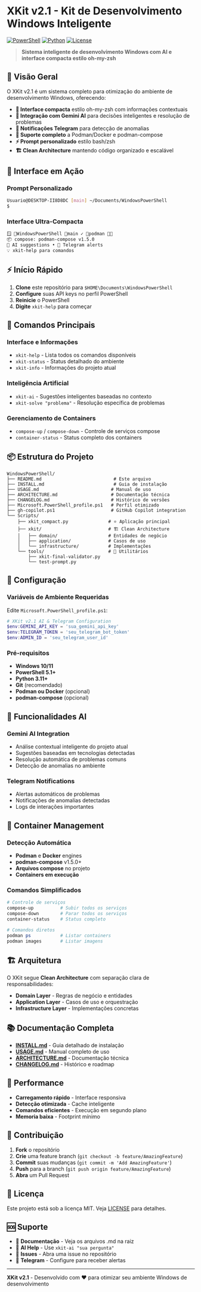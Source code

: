 # XKit v2.1 - Kit de Desenvolvimento Windows Inteligente

[![PowerShell](https://img.shields.io/badge/PowerShell-5.1+-blue.svg)](https://docs.microsoft.com/en-us/powershell/)
[![Python](https://img.shields.io/badge/Python-3.11+-green.svg)](https://www.python.org/)
[![License](https://img.shields.io/badge/License-MIT-yellow.svg)](LICENSE)

> **Sistema inteligente de desenvolvimento Windows com AI e interface compacta estilo oh-my-zsh**

## 🎯 Visão Geral

O XKit v2.1 é um sistema completo para otimização do ambiente de desenvolvimento Windows, oferecendo:

- **🎨 Interface compacta** estilo oh-my-zsh com informações contextuais
- **🤖 Integração com Gemini AI** para decisões inteligentes e resolução de problemas  
- **📱 Notificações Telegram** para detecção de anomalias
- **🐳 Suporte completo** a Podman/Docker e podman-compose
- **⚡ Prompt personalizado** estilo bash/zsh
- **🏗️ Clean Architecture** mantendo código organizado e escalável

## 🚀 Interface em Ação

### Prompt Personalizado
```bash
Usuario@DESKTOP-II8D8DC [main] ~/Documents/WindowsPowerShell
$ 
```

### Interface Ultra-Compacta
```bash
🪟 📁WindowsPowerShell 🌿main ✓ 🐳podman 🐍💙
📦 compose: podman-compose v1.5.0  
🤖 AI suggestions • 📱 Telegram alerts
💡 xkit-help para comandos
```

## ⚡ Início Rápido

1. **Clone** este repositório para `$HOME\Documents\WindowsPowerShell`
2. **Configure** suas API keys no perfil PowerShell
3. **Reinicie** o PowerShell
4. **Digite** `xkit-help` para começar

## 🎯 Comandos Principais

### Interface e Informações
- `xkit-help` - Lista todos os comandos disponíveis
- `xkit-status` - Status detalhado do ambiente
- `xkit-info` - Informações do projeto atual

### Inteligência Artificial
- `xkit-ai` - Sugestões inteligentes baseadas no contexto
- `xkit-solve "problema"` - Resolução específica de problemas

### Gerenciamento de Containers
- `compose-up` / `compose-down` - Controle de serviços compose
- `container-status` - Status completo dos containers

## 📦 Estrutura do Projeto

```
WindowsPowerShell/
├── README.md                           # Este arquivo
├── INSTALL.md                          # Guia de instalação
├── USAGE.md                           # Manual de uso
├── ARCHITECTURE.md                    # Documentação técnica
├── CHANGELOG.md                       # Histórico de versões
├── Microsoft.PowerShell_profile.ps1   # Perfil otimizado
├── gh-copilot.ps1                     # GitHub Copilot integration
└── Scripts/
    ├── xkit_compact.py               # ⭐ Aplicação principal
    ├── xkit/                         # 🏗️ Clean Architecture
    │   ├── domain/                   # Entidades de negócio
    │   ├── application/              # Casos de uso
    │   └── infrastructure/           # Implementações
    └── tools/                        # 🔧 Utilitários
        ├── xkit-final-validator.py
        └── test-prompt.py
```

## 🔧 Configuração

### Variáveis de Ambiente Requeridas

Edite `Microsoft.PowerShell_profile.ps1`:

```powershell
# XKit v2.1 AI & Telegram Configuration
$env:GEMINI_API_KEY = 'sua_gemini_api_key'
$env:TELEGRAM_TOKEN = 'seu_telegram_bot_token'  
$env:ADMIN_ID = 'seu_telegram_user_id'
```

### Pré-requisitos

- **Windows 10/11**
- **PowerShell 5.1+**
- **Python 3.11+**
- **Git** (recomendado)
- **Podman ou Docker** (opcional)
- **podman-compose** (opcional)

## 🤖 Funcionalidades AI

### Gemini AI Integration
- Análise contextual inteligente do projeto atual
- Sugestões baseadas em tecnologias detectadas
- Resolução automática de problemas comuns
- Detecção de anomalias no ambiente

### Telegram Notifications
- Alertas automáticos de problemas
- Notificações de anomalias detectadas
- Logs de interações importantes

## 🐳 Container Management

### Detecção Automática
- **Podman** e **Docker** engines
- **podman-compose** v1.5.0+
- **Arquivos compose** no projeto
- **Containers em execução**

### Comandos Simplificados
```powershell
# Controle de serviços
compose-up          # Subir todos os serviços
compose-down        # Parar todos os serviços  
container-status    # Status completo

# Comandos diretos
podman ps           # Listar containers
podman images       # Listar imagens
```

## 🏗️ Arquitetura

O XKit segue **Clean Architecture** com separação clara de responsabilidades:

- **Domain Layer** - Regras de negócio e entidades
- **Application Layer** - Casos de uso e orquestração  
- **Infrastructure Layer** - Implementações concretas

## 📚 Documentação Completa

- **[INSTALL.md](INSTALL.md)** - Guia detalhado de instalação
- **[USAGE.md](USAGE.md)** - Manual completo de uso
- **[ARCHITECTURE.md](ARCHITECTURE.md)** - Documentação técnica
- **[CHANGELOG.md](CHANGELOG.md)** - Histórico e roadmap

## 🚀 Performance

- **Carregamento rápido** - Interface responsiva
- **Detecção otimizada** - Cache inteligente
- **Comandos eficientes** - Execução em segundo plano
- **Memoria baixa** - Footprint mínimo

## 🤝 Contribuição

1. **Fork** o repositório
2. **Crie** uma feature branch (`git checkout -b feature/AmazingFeature`)
3. **Commit** suas mudanças (`git commit -m 'Add AmazingFeature'`)
4. **Push** para a branch (`git push origin feature/AmazingFeature`)  
5. **Abra** um Pull Request

## 📄 Licença

Este projeto está sob a licença MIT. Veja [LICENSE](LICENSE) para detalhes.

## 🆘 Suporte

- 📖 **Documentação** - Veja os arquivos .md na raiz
- 🤖 **AI Help** - Use `xkit-ai "sua pergunta"`
- 💬 **Issues** - Abra uma issue no repositório
- 📱 **Telegram** - Configure para receber alertas

---

**XKit v2.1** - Desenvolvido com ❤️ para otimizar seu ambiente Windows de desenvolvimento